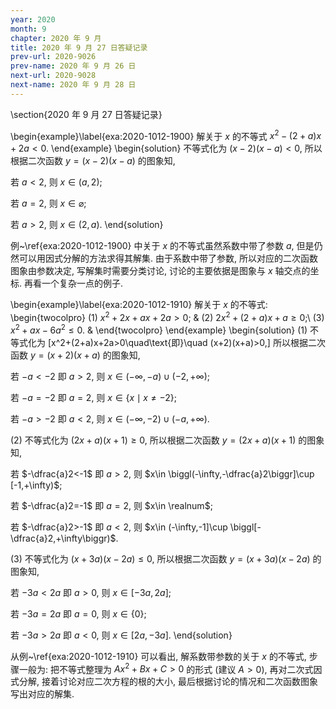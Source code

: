 ```yaml
---
year: 2020
month: 9
chapter: 2020 年 9 月
title: 2020 年 9 月 27 日答疑记录
prev-url: 2020-9026
prev-name: 2020 年 9 月 26 日
next-url: 2020-9028
next-name: 2020 年 9 月 28 日
---
```


\section{2020 年 9 月 27 日答疑记录}

\begin{example}\label{exa:2020-1012-1900}
  解关于 $x$ 的不等式 $x^2-(2+a)x+2a<0$.
\end{example}
\begin{solution}
  不等式化为 $(x-2)(x-a)<0$, 所以根据二次函数 $y=(x-2)(x-a)$ 的图象知,
  
  若 $a<2$, 则 $x\in (a,2)$; 
  
  若 $a=2$, 则 $x\in \varnothing$; 
  
  若 $a>2$, 则 $x\in (2,a)$.
\end{solution}

例~\ref{exa:2020-1012-1900} 中关于 $x$ 的不等式虽然系数中带了参数 $a$, 但是仍然可以用因式分解的方法求得其解集. 由于系数中带了参数, 所以对应的二次函数图象由参数决定, 写解集时需要分类讨论, 讨论的主要依据是图象与 $x$ 轴交点的坐标. 再看一个复杂一点的例子.

\begin{example}\label{exa:2020-1012-1910} 
  解关于 $x$ 的不等式:
  \begin{twocolpro}
    (1) $x^2+2x+ax+2a>0$; & (2) $2x^2+(2+a)x+a\geqslant 0$;\\ 
    (3) $x^2+ax-6a^2\leqslant 0$. &
  \end{twocolpro}
\end{example}
\begin{solution}
  (1) 不等式化为 
  \[x^2+(2+a)x+2a>0\quad\text{即}\quad (x+2)(x+a)>0,\]
  所以根据二次函数 $y=(x+2)(x+a)$ 的图象知, 
  
  若 $-a<-2$ 即 $a>2$, 则 $x\in (-\infty,-a)\cup (-2,+\infty)$; 
  
  若 $-a=-2$ 即 $a=2$, 则 $x\in \{x\mid x\neq-2\}$; 
  
  若 $-a>-2$ 即 $a<2$, 则 $x\in (-\infty,-2)\cup (-a,+\infty)$.
  
  (2) 不等式化为 $(2x+a)(x+1)\geqslant 0$, 所以根据二次函数 $y=(2x+a)(x+1)$ 的图象知, 
  
  若 $-\dfrac{a}2<-1$ 即 $a>2$, 则 $x\in \biggl(-\infty,-\dfrac{a}2\biggr]\cup [-1,+\infty)$; 
  
  若 $-\dfrac{a}2=-1$ 即 $a=2$, 则 $x\in \realnum$; 
  
  若 $-\dfrac{a}2>-1$ 即 $a<2$, 则 $x\in (-\infty,-1]\cup \biggl[-\dfrac{a}2,+\infty\biggr)$.
  
  (3) 不等式化为 $(x+3a)(x-2a)\leqslant 0$, 所以根据二次函数 $y=(x+3a)(x-2a)$ 的图象知, 
  
  若 $-3a<2a$ 即 $a>0$, 则 $x\in [-3a,2a]$; 
  
  若 $-3a=2a$ 即 $a=0$, 则 $x\in \{0\}$; 
  
  若 $-3a>2a$ 即 $a<0$, 则 $x\in [2a,-3a]$.
\end{solution}

从例~\ref{exa:2020-1012-1910} 可以看出, 解系数带参数的关于 $x$ 的不等式, 步骤一般为: 把不等式整理为 $Ax^2+Bx+C>0$ 的形式 (建议 $A>0$), 再对二次式因式分解, 接着讨论对应二次方程的根的大小, 最后根据讨论的情况和二次函数图象写出对应的解集. 


